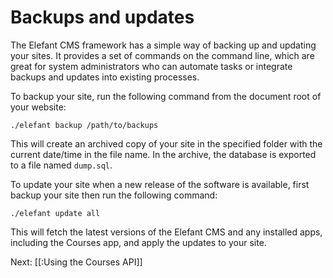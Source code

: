 # Backups and updates

The Elefant CMS framework has a simple way of backing up and updating your
sites. It provides a set of commands on the command line, which are great
for system administrators who can automate tasks or integrate backups and
updates into existing processes.

To backup your site, run the following command from the document root of
your website:

	./elefant backup /path/to/backups

This will create an archived copy of your site in the specified folder with
the current date/time in the file name. In the archive, the database is
exported to a file named `dump.sql`.

To update your site when a new release of the software is available, first
backup your site then run the following command:

	./elefant update all

This will fetch the latest versions of the Elefant CMS and any installed
apps, including the Courses app, and apply the updates to your site.

Next: [[:Using the Courses API]]